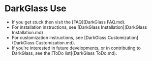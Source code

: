 # DarkGlass Use

   * If you get stuck then visit the [FAQ](DarkGlass FAQ.md).
   * For installation instructions, see [DarkGlass Installation](DarkGlass Installation.md)
   * For customization instructions, see [DarkGlass Customization](DarkGlass Customization.md).
   * If you're interested in future developments, or in contributing to DarkGlass, see the [ToDo list](DarkGlass ToDo.md).